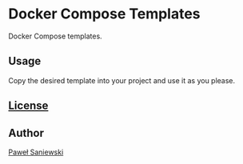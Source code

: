 # Docker Compose Templates
Docker Compose templates.

## Usage
Copy the desired template into your project and use it as you please.

## [License](./LICENSE)

## Author
[Paweł Saniewski](https://github.com/Saniewski)
